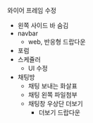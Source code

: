 와이어 프레임 수정
- 왼쪽 사이드 바 숨김
- navbar
  - web, 반응형 드랍다운
- 포럼
- 스케쥴러
  - UI 수정
- 채팅방
  - 채팅 보내는 화살표
  - 채팅 왼쪽 파일첨부
  - 채팅창 우상단 더보기
     - 더보기 드랍다운